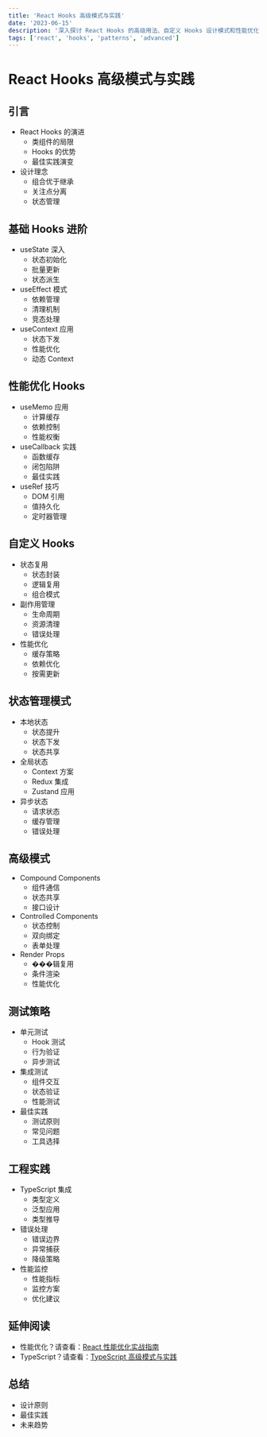 ```yaml
---
title: 'React Hooks 高级模式与实践'
date: '2023-06-15'
description: '深入探讨 React Hooks 的高级用法、自定义 Hooks 设计模式和性能优化策略'
tags: ['react', 'hooks', 'patterns', 'advanced']
---
```


# React Hooks 高级模式与实践

## 引言
- React Hooks 的演进
  - 类组件的局限
  - Hooks 的优势
  - 最佳实践演变
- 设计理念
  - 组合优于继承
  - 关注点分离
  - 状态管理

## 基础 Hooks 进阶
- useState 深入
  - 状态初始化
  - 批量更新
  - 状态派生
- useEffect 模式
  - 依赖管理
  - 清理机制
  - 竞态处理
- useContext 应用
  - 状态下发
  - 性能优化
  - 动态 Context

## 性能优化 Hooks
- useMemo 应用
  - 计算缓存
  - 依赖控制
  - 性能权衡
- useCallback 实践
  - 函数缓存
  - 闭包陷阱
  - 最佳实践
- useRef 技巧
  - DOM 引用
  - 值持久化
  - 定时器管理

## 自定义 Hooks
- 状态复用
  - 状态封装
  - 逻辑复用
  - 组合模式
- 副作用管理
  - 生命周期
  - 资源清理
  - 错误处理
- 性能优化
  - 缓存策略
  - 依赖优化
  - 按需更新

## 状态管理模式
- 本地状态
  - 状态提升
  - 状态下发
  - 状态共享
- 全局状态
  - Context 方案
  - Redux 集成
  - Zustand 应用
- 异步状态
  - 请求状态
  - 缓存管理
  - 错误处理

## 高级模式
- Compound Components
  - 组件通信
  - 状态共享
  - 接口设计
- Controlled Components
  - 状态控制
  - 双向绑定
  - 表单处理
- Render Props
  - ���辑复用
  - 条件渲染
  - 性能优化

## 测试策略
- 单元测试
  - Hook 测试
  - 行为验证
  - 异步测试
- 集成测试
  - 组件交互
  - 状态验证
  - 性能测试
- 最佳实践
  - 测试原则
  - 常见问题
  - 工具选择

## 工程实践
- TypeScript 集成
  - 类型定义
  - 泛型应用
  - 类型推导
- 错误处理
  - 错误边界
  - 异常捕获
  - 降级策略
- 性能监控
  - 性能指标
  - 监控方案
  - 优化建议

## 延伸阅读
- 性能优化？请查看：[React 性能优化实战指南](/blog/2023/react-performance-optimization)
- TypeScript？请查看：[TypeScript 高级模式与实践](/blog/2023/advanced-typescript-patterns)

## 总结
- 设计原则
- 最佳实践
- 未来趋势 